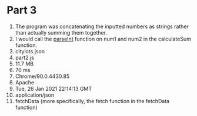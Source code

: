 # Part 3

1. The program was concatenating the inputted numbers as strings rather than actually summing them together.
2. I would call the [parseInt](fix.png) function on num1 and num2 in the calculateSum function.
3. citylots.json
4. part2.js
5. 11.7 MB
6. 70 ms
7. Chrome/90.0.4430.85
8. Apache
9. Tue, 26 Jan 2021 22:14:13 GMT
10. application/json
11. fetchData (more specifically, the fetch function in the fetchData function)